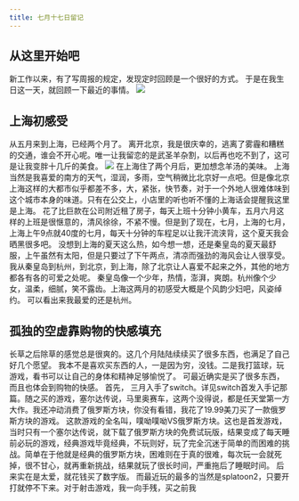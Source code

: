 ```yaml
---
title: 七月十七日留记
---
```

## 从这里开始吧
新工作以来，有了写周报的规定，发现定时回顾是一个很好的方式。
于是在我生日这一天，就回顾一下最近的事情。
![](https://user-gold-cdn.xitu.io/2017/7/17/2bd483bf86724931385256f5b8747122)
## 上海初感受
从五月来到上海，已经两个月了。
离开北京，我是很庆幸的，逃离了雾霾和糟糕的交通，谁会不开心呢。唯一让我留恋的是武圣羊杂割，以后再也吃不到了，这可是让我变胖十几斤的美食。
![](https://user-gold-cdn.xitu.io/2017/7/17/889c450bf6094fc0fa50d6736e59d92a)
在上海住了两个月后，更加想念羊汤的美味。
上海当然是我喜爱的南方的天气，湿润，多雨，空气稍微比北京好一点吧。但是像北京上海这样的大都市似乎都差不多，大，紧张，快节奏，对于一个外地人很难体味到这个城市本身的味道。只有在公交上，小店里的听也听不懂的上海话会提醒我这里是上海。
花了比巨款在公司附近租了房子，每天上班十分钟小黄车，五月六月这样的上班是很惬意的，清风徐徐，不紧不慢。但是到了现在，七月，上海的七月，上海上午9点就40度的七月，每天十分钟的车程足以让我汗流浃背，这个夏天我会晒黑很多吧。
没想到上海的夏天这么热，如今想一想，还是秦皇岛的夏天最舒服，上午虽然有太阳，但是只要过了下午两点，清凉而强劲的海风会让人很享受。
我从秦皇岛到杭州，到北京，到上海，除了北京让人喜爱不起来之外，其他的地方都各有各的可爱之处呢。
秦皇岛像一个少年，热情，澎湃，爽朗。杭州像个少女，温柔，细腻，笑不露齿。上海这两月的初感受大概是个风韵少妇吧，风姿绰约。
可以看出来我最爱的还是杭州。
## 孤独的空虚靠购物的快感填充
长草之后除草的感觉总是很爽的。这几个月陆陆续续买了很多东西，也满足了自己好几个愿望。
我本不是喜欢买东西的人，一是因为穷，没钱。二是我打篮球，玩游戏，看书可以让自己的身体和精神足够愉悦了。
可最近确实是买了很多东西，而且也体会到购物的快感。
首先， 三月入手了switch。详见switch首发入手记那篇。随之买的游戏，塞尔达传说，马里奥赛车，这两个没得说，都是任天堂第一方大作。我还冲动消费了俄罗斯方块，你没有看错，我花了19.99美刀买了一款俄罗斯方块的游戏。
这款游戏的全名叫，噗呦噗呦VS俄罗斯方块。这也是首发游戏，当时只有一个塞尔达传说，就下载了俄罗斯方块的免费试玩版，结果变成了每天睡前必玩的游戏，经典游戏毕竟经典，不玩则好，玩了完全沉迷于简单的而困难的挑战。简单在于他就是经典的俄罗斯方块，困难则在于真的很难，每次玩一会就死掉，很不甘心，就再重新挑战，结果就玩了很长时间，严重拖后了睡眠时间。
后来实在是太爱，就花钱买了数字版。
而最近玩的最多的当然是splatoon2，只要开打就停不下来。对于射击游戏，我一向手残，买之前我





